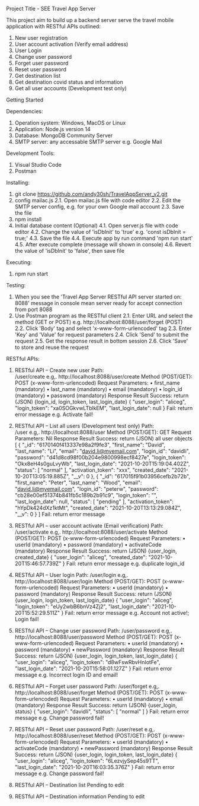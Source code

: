 Project Title - SEE Travel App Server

This project aim to build up a backend server serve the travel mobile application with RESTful APIs outlined:
1. New user registration
2. User account activation (Verify email address)
3. User Login
4. Change user password
5. Forget user password
6. Reset user password
7. Get destination list
8. Get destination covid status and information
9. Get all user accounts (Development test only)


Getting Started

Dependencies:
1. Operation system: Windows, MacOS or Linux
2. Application: Node.js version 14
3. Database: MongoDB Community Server
4. SMTP server: any accessable SMTP server e.g. Google Mail

Development Tools:
1. Visual Studio Code
2. Postman

Installing:
1. git clone https://github.com/andy30sh/TravelAppServer_v2.git
2. config mailac.js
    2.1. Open mailac.js file with code editor
    2.2. Edit the SMTP server config, e.g. for your own Google mail account
    2.3. Save the file
3. npm install
4. Initial database content (Optional)
    4.1. Open server.js file with code editor
    4.2. Change the value of 'isDbInit' to 'true' e.g. 'const isDbInit = true;'
    4.3. Save the file
    4.4. Execute app by run command 'npm run start'
    4.5. After execute complete (message will shown in console)
    4.6. Revert the value of 'isDbInit' to 'false', then save file

Executing:
1. npm run start

Testing:
1. When you see the 'Travel App Server RESTful API server started on: 8088' message in console mean server ready for accept connection from port 8088
2. Use Postman program as the RESTful client
    2.1. Enter URL and select the method (GET or POST) e.g. http://localhost:8088/user/forget (POST)
    2.2. Click 'Body' tag and select 'x-www-form-urlencoded' tag
    2.3. Enter 'Key' and 'Value' for request parameters
    2.4. Click 'Send' to submit the request
    2.5. Get the response result in bottom session
    2.6. Click 'Save' to store and reuse the request


RESTful APIs:

1.	RESTful API – Create new user
Path:	
/user/create    e.g,. http://localhost:8088/user/create
Method (POST/GET):	
POST (x-www-form-urlencoded)
Request Parameters:	
•	first_name (mandatory)
•	last_name (mandatory)
•	email (mandatory)
•	login_id (mandatory)
•	password (mandatory)
Response Result	Success: 
return (JSON) {login_id, login_token, last_login_date}
{
    "user_login": "aliceg",
    "login_token": "xa0SOGkvwLTblkEM",
    "last_login_date": null
}
Fail: 
return error message e.g. Activate fail!


2.	RESTful API – List all users (Development test only)
Path:	
/user   e.g,. http://localhost:8088/user
Method (POST/GET):
GET
Request Parameters:
Nil
Response Result	Success: 
return (JSON) all user objects
[
    {
        "_id": "6170140f413337e98a2f9fe3",
        "first_name": "David",
        "last_name": "Li",
        "email": "david.li@myemail.com",
        "login_id": "davidli",
        "password": "d41d8cd98f00b204e9800998ecf8427e",
        "login_token": "Okx8eH4s0guLvyWb",
        "last_login_date": "2021-10-20T15:19:04.402Z",
        "status": [
            "normal"
        ],
        "activation_token": "xxx",
        "created_date": "2021-10-20T13:05:19.885Z",
        "__v": 0
    },
    {
        "_id": "617015f91b03956cefb2b72b",
        "first_name": "Peter",
        "last_name": "Wood",
        "email": "david.li@myemail.com",
        "login_id": "peterw",
        "password": "cb28e00ef51374b841fb5c189b2b91c9",
        "login_token": "",
        "last_login_date": null,
        "status": [
            "pending"
        ],
        "activation_token": "hYpDk424dXz1ktMt",
        "created_date": "2021-10-20T13:13:29.084Z",
        "__v": 0
    }
]
Fail: 
return error message


3.	RESTful API – user account activate (Email verification)
Path:
/user/activate  e.g,. http://localhost:8088/user/activate
Method (POST/GET):
POST (x-www-form-urlencoded)
Request Parameters:
•	userId (mandatory)
•	password (mandatory)
•	activateCode (mandatory)
Response Result	Success: 
return (JSON) {user_login, created_date}
{
    "user_login": "aliceg",
    "created_date": "2021-10-20T15:46:57.739Z"
}
Fail: 
return error message e.g. duplicate login_id


4.	RESTful API – User login
Path:
/user/login     e.g,. http://localhost:8088/user/login
Method (POST/GET):
POST (x-www-form-urlencoded)
Request Parameters:
•	userId (mandatory)
•	password (mandatory)
Response Result	Success: 
return (JSON) {user_login, login_token, last_login_date}
{
    "user_login": "aliceg",
    "login_token": "eUy2wbB6bnVz4Zj2",
    "last_login_date": "2021-10-20T15:52:29.511Z"
}
Fail: 
return error message e.g. Account not active!; Login fail!


5.	RESTful API – Change user password
Path:
/user/password      e.g,. http://localhost:8088/user/password
Method (POST/GET):
POST (x-www-form-urlencoded)
Request Parameters:
•	userId (mandatory)
•	password (mandatory)
•	newPassword (mandatory)
Response Result	Success: 
return (JSON) {user_login, login_token, last_login_date}
{
    "user_login": "aliceg",
    "login_token": "d8wFswRbvHnIotFe",
    "last_login_date": "2021-10-20T15:58:01.127Z"
}
Fail: 
return error message e.g. Incorrect login ID and email!


6.	RESTful API – Forget user password
Path:
/user/forget    e.g,. http://localhost:8088/user/forget
Method (POST/GET):
POST (x-www-form-urlencoded)
Request Parameters:
•	userId (mandatory)
•	email (mandatory)
Response Result	Success: 
return (JSON) {user_login, status}
{
    "user_login": "davidli",
    "status": [
        "normal"
    ]
}
Fail: 
return error message e.g. Change password fail!


7.	RESTful API – Reset user password
Path:
/user/reset     e.g,. http://localhost:8088/user/reset
Method (POST/GET):
POST (x-www-form-urlencoded)
Request Parameters:
•	userId (mandatory)
•	activateCode (mandatory)
•	newPassword (mandatory)
Response Result	Success: 
return (JSON) {user_login, login_token, last_login_date}
{
    "user_login": "aliceg",
    "login_token": "6LezvjySep45s9TT",
    "last_login_date": "2021-10-20T16:03:35.376Z"
}
Fail: 
return error message e.g. Change password fail!


8.	RESTful API – Destination list
Pending to edit


9.	RESTful API – Destination information 
Pending to edit
